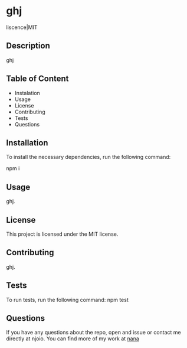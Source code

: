 # ghj

  liscence|MIT
  
  ## Description
  
  ghj
  
  ## Table of Content
  * Instalation
  * Usage
  * License
  * Contributing
  * Tests
  * Questions
  
  ## Installation
  
  To install the necessary dependencies, run the following command:
  
  npm i
 
  
  ## Usage
  ghj.
  
  ## License
  This project is licensed under the MIT license.
  
  ## Contributing
  ghj.
  
  ## Tests
  To run tests, run the following command:
 npm test
  
  ## Questions
  If you have any questions about the repo, open and issue or contact me directly at njoio. You can find more of my work at 
  [nana](https://github.com/nana)
